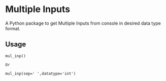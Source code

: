 # Multiple Inputs
A Python package to get Multiple Inputs from console in desired data type format.

## Usage



```
mul_inp()

Or

mul_inp(sep=' ',datatype='int')
```
